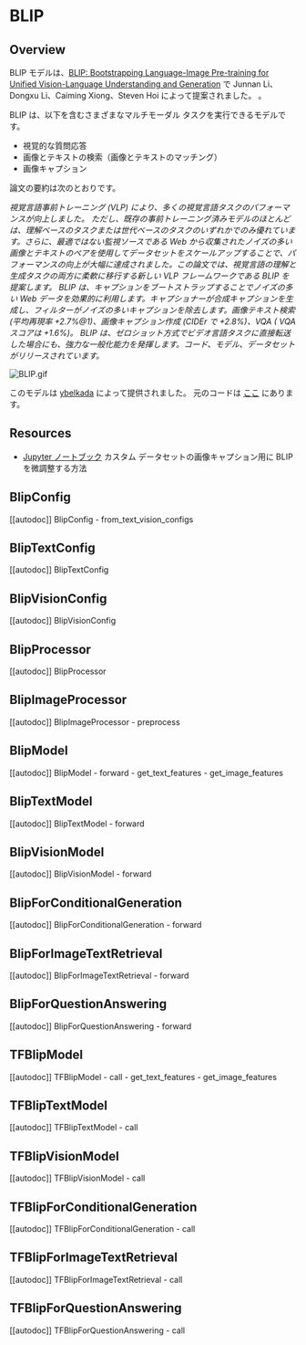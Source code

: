 <!--Copyright 2023 The HuggingFace Team. All rights reserved.

Licensed under the Apache License, Version 2.0 (the "License"); you may not use this file except in compliance with
the License. You may obtain a copy of the License at

http://www.apache.org/licenses/LICENSE-2.0

Unless required by applicable law or agreed to in writing, software distributed under the License is distributed on
an "AS IS" BASIS, WITHOUT WARRANTIES OR CONDITIONS OF ANY KIND, either express or implied. See the License for the
specific language governing permissions and limitations under the License.

⚠️ Note that this file is in Markdown but contain specific syntax for our doc-builder (similar to MDX) that may not be
rendered properly in your Markdown viewer.

-->

# BLIP

## Overview

BLIP モデルは、[BLIP: Bootstrapping Language-Image Pre-training for Unified Vision-Language Understanding and Generation](https://arxiv.org/abs/2201.12086) で Junnan Li、Dongxu Li、Caiming Xiong、Steven Hoi によって提案されました。 。

BLIP は、以下を含むさまざまなマルチモーダル タスクを実行できるモデルです。
- 視覚的な質問応答
- 画像とテキストの検索（画像とテキストのマッチング）
- 画像キャプション

論文の要約は次のとおりです。

*視覚言語事前トレーニング (VLP) により、多くの視覚言語タスクのパフォーマンスが向上しました。
ただし、既存の事前トレーニング済みモデルのほとんどは、理解ベースのタスクまたは世代ベースのタスクのいずれかでのみ優れています。さらに、最適ではない監視ソースである Web から収集されたノイズの多い画像とテキストのペアを使用してデータセットをスケールアップすることで、パフォーマンスの向上が大幅に達成されました。この論文では、視覚言語の理解と生成タスクの両方に柔軟に移行する新しい VLP フレームワークである BLIP を提案します。 BLIP は、キャプションをブートストラップすることでノイズの多い Web データを効果的に利用します。キャプショナーが合成キャプションを生成し、フィルターがノイズの多いキャプションを除去します。画像テキスト検索 (平均再現率 +2.7%@1)、画像キャプション作成 (CIDEr で +2.8%)、VQA ( VQA スコアは +1.6%)。 BLIP は、ゼロショット方式でビデオ言語タスクに直接転送した場合にも、強力な一般化能力を発揮します。コード、モデル、データセットがリリースされています。*

![BLIP.gif](https://cdn-uploads.huggingface.co/production/uploads/1670928184033-62441d1d9fdefb55a0b7d12c.gif)

このモデルは [ybelkada](https://huggingface.co/ybelkada) によって提供されました。
元のコードは [ここ](https://github.com/salesforce/BLIP) にあります。


## Resources

- [Jupyter ノートブック](https://github.com/huggingface/notebooks/blob/main/examples/image_captioning_blip.ipynb) カスタム データセットの画像キャプション用に BLIP を微調整する方法

## BlipConfig

[[autodoc]] BlipConfig
    - from_text_vision_configs

## BlipTextConfig

[[autodoc]] BlipTextConfig

## BlipVisionConfig

[[autodoc]] BlipVisionConfig

## BlipProcessor

[[autodoc]] BlipProcessor


## BlipImageProcessor

[[autodoc]] BlipImageProcessor
    - preprocess

## BlipModel

[[autodoc]] BlipModel
    - forward
    - get_text_features
    - get_image_features

## BlipTextModel

[[autodoc]] BlipTextModel
    - forward


## BlipVisionModel

[[autodoc]] BlipVisionModel
    - forward


## BlipForConditionalGeneration

[[autodoc]] BlipForConditionalGeneration
    - forward


## BlipForImageTextRetrieval

[[autodoc]] BlipForImageTextRetrieval
    - forward


## BlipForQuestionAnswering

[[autodoc]] BlipForQuestionAnswering
    - forward

## TFBlipModel

[[autodoc]] TFBlipModel
    - call
    - get_text_features
    - get_image_features

## TFBlipTextModel

[[autodoc]] TFBlipTextModel
    - call


## TFBlipVisionModel

[[autodoc]] TFBlipVisionModel
    - call


## TFBlipForConditionalGeneration

[[autodoc]] TFBlipForConditionalGeneration
    - call


## TFBlipForImageTextRetrieval

[[autodoc]] TFBlipForImageTextRetrieval
    - call


## TFBlipForQuestionAnswering

[[autodoc]] TFBlipForQuestionAnswering
    - call